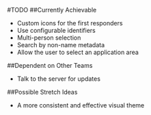 #TODO
##Currently Achievable
- Custom icons for the first responders
- Use configurable identifiers
- Multi-person selection
- Search by non-name metadata
- Allow the user to select an application area

##Dependent on Other Teams
- Talk to the server for updates

##Possible Stretch Ideas
- A more consistent and effective visual theme

